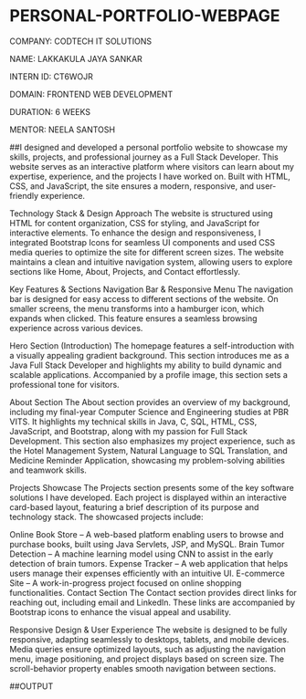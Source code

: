 # PERSONAL-PORTFOLIO-WEBPAGE

COMPANY: CODTECH IT SOLUTIONS

NAME: LAKKAKULA JAYA SANKAR

INTERN ID: CT6WOJR

DOMAIN: FRONTEND WEB DEVELOPMENT

DURATION: 6 WEEKS

MENTOR: NEELA SANTOSH

##I designed and developed a personal portfolio website to showcase my skills, projects, and professional journey as a Full Stack Developer. This website serves as an interactive platform where visitors can learn about my expertise, experience, and the projects I have worked on. Built with HTML, CSS, and JavaScript, the site ensures a modern, responsive, and user-friendly experience.

Technology Stack & Design Approach
The website is structured using HTML for content organization, CSS for styling, and JavaScript for interactive elements. To enhance the design and responsiveness, I integrated Bootstrap Icons for seamless UI components and used CSS media queries to optimize the site for different screen sizes. The website maintains a clean and intuitive navigation system, allowing users to explore sections like Home, About, Projects, and Contact effortlessly.

Key Features & Sections
Navigation Bar & Responsive Menu
The navigation bar is designed for easy access to different sections of the website. On smaller screens, the menu transforms into a hamburger icon, which expands when clicked. This feature ensures a seamless browsing experience across various devices.

Hero Section (Introduction)
The homepage features a self-introduction with a visually appealing gradient background. This section introduces me as a Java Full Stack Developer and highlights my ability to build dynamic and scalable applications. Accompanied by a profile image, this section sets a professional tone for visitors.

About Section
The About section provides an overview of my background, including my final-year Computer Science and Engineering studies at PBR VITS. It highlights my technical skills in Java, C, SQL, HTML, CSS, JavaScript, and Bootstrap, along with my passion for Full Stack Development. This section also emphasizes my project experience, such as the Hotel Management System, Natural Language to SQL Translation, and Medicine Reminder Application, showcasing my problem-solving abilities and teamwork skills.

Projects Showcase
The Projects section presents some of the key software solutions I have developed. Each project is displayed within an interactive card-based layout, featuring a brief description of its purpose and technology stack. The showcased projects include:

Online Book Store – A web-based platform enabling users to browse and purchase books, built using Java Servlets, JSP, and MySQL.
Brain Tumor Detection – A machine learning model using CNN to assist in the early detection of brain tumors.
Expense Tracker – A web application that helps users manage their expenses efficiently with an intuitive UI.
E-commerce Site – A work-in-progress project focused on online shopping functionalities.
Contact Section
The Contact section provides direct links for reaching out, including email and LinkedIn. These links are accompanied by Bootstrap icons to enhance the visual appeal and usability.

Responsive Design & User Experience
The website is designed to be fully responsive, adapting seamlessly to desktops, tablets, and mobile devices. Media queries ensure optimized layouts, such as adjusting the navigation menu, image positioning, and project displays based on screen size. The scroll-behavior property enables smooth navigation between sections.

##OUTPUT


